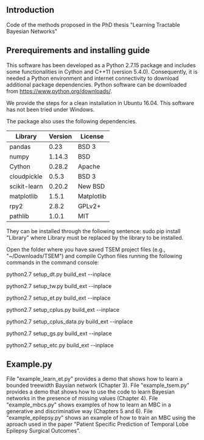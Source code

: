 ## Introduction
Code of the methods proposed in the PhD thesis "Learning Tractable Bayesian Networks"

## Prerequirements and installing guide

This software has been developed as a Python 2.7.15 package and includes some functionalities in Cython and C++11 (version 5.4.0). Consequently, it is needed a Python environment and internet connectivity to download additional package dependencies. Python software can be downloaded from <https://www.python.org/downloads/>.

We provide the steps for a clean installation in Ubuntu 16.04. This software has not been tried under Windows.

The package also uses the following dependencies. 

|Library     |Version|   License|
|------------|-------|----------|
| pandas     |   0.23|     BSD 3|
|  numpy     | 1.14.3|       BSD|
| Cython     | 0.28.2|    Apache|
|cloudpickle |  0.5.3|     BSD 3|
|scikit-learn| 0.20.2|   New BSD|
| matplotlib |  1.5.1|Matplotlib|
| rpy2       |  2.8.2|    GPLv2+|
| pathlib    |  1.0.1|       MIT|


They can be installed through the following sentence:
sudo pip install "Library"
where Library must be replaced by the library to be installed.

Open the folder where you have saved TSEM project files (e.g., "~/Downloads/TSEM") and compile Cython files running the following commands in the command console:

python2.7 setup_dt.py build_ext --inplace

python2.7 setup_tw.py build_ext --inplace

python2.7 setup_et.py build_ext --inplace

python2.7 setup_cplus.py build_ext --inplace

python2.7 setup_cplus_data.py build_ext --inplace

python2.7 setup_gs.py build_ext --inplace

python2.7 setup_etc.py build_ext --inplace

## Example.py

File "example_learn_et.py" provides a demo that shows how to learn a bounded treewidth Baysian network (Chapter 3).
File "example_tsem.py" provides a demo that shows how to use the code to learn Bayesian networks in the presence of missing values (Chapter 4). 
File "example_mbcs.py" shows examples of how to learn an MBC in a generative and discriminative way (Chapters 5 and 6).
File "example_epilepsy.py" shows an example of how to train an MBC using the aproach used in the paper "Patient Specific Prediction of Temporal Lobe Epilepsy Surgical Outcomes".